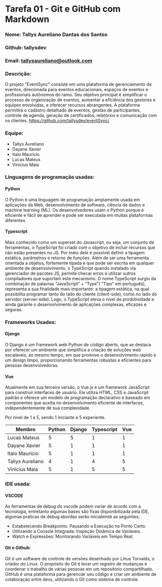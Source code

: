 # Tarefa 01 - Git e GitHub com Markdown
### Nome: Tallys Aureliano Dantas dos Santos
### Github: tallysdev
### Email: tallysaureliano@outlook.com

### Descrição:
O projeto "EventSync" consiste em uma plataforma de gerenciamento de eventos, direcionada para eventos educacionais, espaços de eventos e profissionais autônomos do ramo. Seu objetivo principal é simplificar o processo de organização de eventos, aumentar a eficiência dos gestores e equipes envolvidas, e oferecer recursos abrangentes. A plataforma permitirá o cadastro detalhado de eventos, gestão de participantes, controle de agenda, geração de certificados, relatórios e comunicação com os clientes.
https://github.com/tallysdev/eventSync/

### Equipe: 
- Tallys Aureliano
- Dayane Xavier
- Italo Mauricio
- Lucas Mateus
- Vinicius Maia

### Linguagens de programação usadas:

#### Python
O Python é uma linguagem de programação amplamente usada em aplicações da Web, desenvolvimento de software, ciência de dados e machine learning (ML). Os desenvolvedores usam o Python porque é eficiente e fácil de aprender e pode ser executada em muitas plataformas diferentes

#### Typescript
Mais conhecido como um superset do Javascript, ou seja, um conjunto de ferramentas, o TypeScript foi criado com o objetivo de incluir recursos que não estão presentes no JS. Por meio dele é possível definir a tipagem estática, parâmetros e retorno de funções. Além de ser uma ferramenta orientada a objetos, fortemente tipada e que pode ser escrita em qualquer ambiente de desenvolvimento, o TypeScript quando instalado via gerenciador de pacotes JS, permite checar erros e utilizar outros compiladores que suportam este mecanismo. O nome TypeScript surgiu da combinação de palavras "JavaScript" + “Type”( “Tipo” em português), representa a sua finalidade mais importante: a tipagem estática, na qual possibilita programar tanto do lado do cliente (client-side), como no lado do servidor (server-side). Logo, o TypeScript eleva o nível de produtividade e ainda garante o desenvolvimento de aplicações complexas, eficazes e seguras.

### Frameworks Usados:

#### Django
O Django é um framework web Python de código aberto, que se destaca por oferecer um ambiente que simplifica a criação de soluções web escaláveis, ao mesmo tempo, em que promove o desenvolvimento rápido e um design limpo, proporcionando ferramentas robustas e eficientes para pessoas desenvolvedoras.
#### Vue

Atualmente em sua terceira versão, o Vue.js é um framework JavaScript para construir interfaces de usuário. Ele utiliza HTML, CSS e JavaScript padrão e oferece um modelo de programação declarativo e baseado em componentes que auxilia no desenvolvimento eficiente de interfaces, independentemente de sua complexidade.

Por nivel de 1 a 5, sendo 1 iniciante e 5 experiente.

| Membro | Python | Django | Typescript | Vue | 
|---|---|---|---|---|
| Lucas Mateus | 5 | 5 | 1 | 1 | 
| Dayane Xavier | 5 | 1 | 1 | 1 |
| Italo Mauricio | 5 | 1 | 1 | 1 |
| Tallys Aureliano | 4 | 1 | 4 | 5 |
| Vinicius Maia | 5 | 1 | 5 | 5 |

### IDE usada:

#### VSCODE
As ferramentas de debug do vscode podem variar de acordo com a tecnologia, entretanto algumas bases são fixas disponibilizada pela IDE, algumas praticas de debug abordas serão inicialemte as seguintes; 
- Estabelecendo Breakpoints: Pausando a Execução no Ponto Certo.
- Utilizando a Console Integrada: Inspeção Dinâmica de Variáveis.
- Watch e Expressões: Monitorando Variáveis em Tempo Real.

#### Git e Github:
Git é um software de controle de versões desenhado por Linus Torvalds, o criador do Linux. O propósito do Git é levar um registro de mudanças e coordenar o trabalho de várias pessoas em um repositório compartilhado. GitHub é uma plataforma para gerenciar seu código e criar um ambiente de colaboração entre devs, utilizando o Git como sistema de controle.

